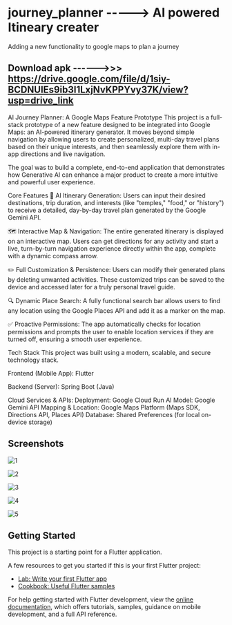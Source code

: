 # journey_planner -----> AI powered Itineary creater

Adding a new functionality to google maps to plan a journey

## Download apk ------>>>  https://drive.google.com/file/d/1siy-BCDNUIEs9ib3I1LxjNvKPPYvy37K/view?usp=drive_link

AI Journey Planner: A Google Maps Feature Prototype
This project is a full-stack prototype of a new feature designed to be integrated into Google Maps: an AI-powered itinerary generator. It moves beyond simple navigation by allowing users to create personalized, multi-day travel plans based on their unique interests, and then seamlessly explore them with in-app directions and live navigation.

The goal was to build a complete, end-to-end application that demonstrates how Generative AI can enhance a major product to create a more intuitive and powerful user experience.

Core Features
🤖 AI Itinerary Generation: Users can input their desired destinations, trip duration, and interests (like "temples," "food," or "history") to receive a detailed, day-by-day travel plan generated by the Google Gemini API.

🗺️ Interactive Map & Navigation: The entire generated itinerary is displayed on an interactive map. Users can get directions for any activity and start a live, turn-by-turn navigation experience directly within the app, complete with a dynamic compass arrow.

✏️ Full Customization & Persistence: Users can modify their generated plans by deleting unwanted activities. These customized trips can be saved to the device and accessed later for a truly personal travel guide.

🔍 Dynamic Place Search: A fully functional search bar allows users to find any location using the Google Places API and add it as a marker on the map.

✅ Proactive Permissions: The app automatically checks for location permissions and prompts the user to enable location services if they are turned off, ensuring a smooth user experience.

Tech Stack
This project was built using a modern, scalable, and secure technology stack.

Frontend (Mobile App): Flutter

Backend (Server): Spring Boot (Java)

Cloud Services & APIs:
    Deployment: Google Cloud Run
    AI Model: Google Gemini API
    Mapping & Location: Google Maps Platform (Maps SDK, Directions API, Places API)
    Database: Shared Preferences (for local on-device storage)



## Screenshots

![1](https://github.com/user-attachments/assets/68d6f775-aff9-4f7a-b4b8-92744dc8edff)

![2](https://github.com/user-attachments/assets/699ed36d-283f-43c2-87bd-3de50f9ea0a1)

![3](https://github.com/user-attachments/assets/f4a05cec-01ba-4f24-8df7-b23f82d4f3f7)

![4](https://github.com/user-attachments/assets/6231b745-1ba1-424e-b3f4-6f1ef242df9b)

![5](https://github.com/user-attachments/assets/42a96c35-0913-4a79-940d-cd5c024a6c17)

## Getting Started

This project is a starting point for a Flutter application.

A few resources to get you started if this is your first Flutter project:

- [Lab: Write your first Flutter app](https://docs.flutter.dev/get-started/codelab)
- [Cookbook: Useful Flutter samples](https://docs.flutter.dev/cookbook)

For help getting started with Flutter development, view the
[online documentation](https://docs.flutter.dev/), which offers tutorials,
samples, guidance on mobile development, and a full API reference.
